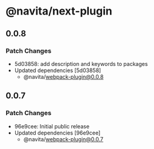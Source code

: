 # @navita/next-plugin

## 0.0.8

### Patch Changes

- 5d03858: add description and keywords to packages
- Updated dependencies [5d03858]
  - @navita/webpack-plugin@0.0.8

## 0.0.7

### Patch Changes

- 96e9cee: Initial public release
- Updated dependencies [96e9cee]
  - @navita/webpack-plugin@0.0.7
